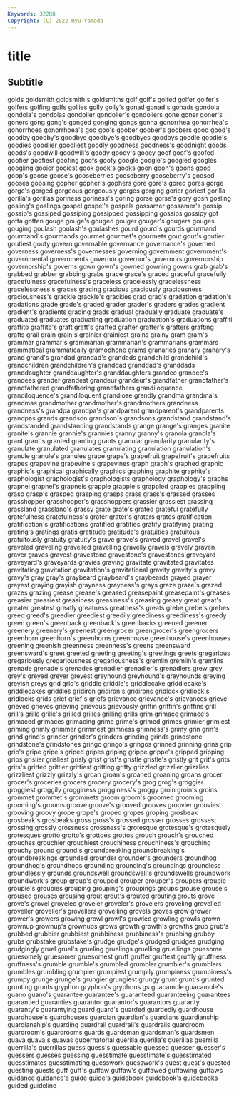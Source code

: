 ```yaml
---
Keywords: 32288
Copyright: (C) 2022 Ryu Yamada
---
```



# title

## Subtitle
 golds goldsmith goldsmith's goldsmiths golf golf's golfed
golfer golfer's golfers golfing golfs gollies golly golly's gonad gonad's
gonads gondola gondola's gondolas gondolier gondolier's gondoliers gone goner goner's
goners gong gong's gonged gonging gongs gonna gonorrhea gonorrhea's gonorrhoea
gonorrhoea's goo goo's goober goober's goobers good good's goodby goodby's
goodbye goodbye's goodbyes goodbys goodie goodie's goodies goodlier goodliest goodly
goodness goodness's goodnight goods goods's goodwill goodwill's goody goody's gooey
goof goof's goofed goofier goofiest goofing goofs goofy google google's
googled googles googling gooier gooiest gook gook's gooks goon goon's
goons goop goop's goose goose's gooseberries gooseberry gooseberry's goosed gooses
goosing gopher gopher's gophers gore gore's gored gores gorge gorge's
gorged gorgeous gorgeously gorges gorging gorier goriest gorilla gorilla's gorillas
goriness goriness's goring gorse gorse's gory gosh gosling gosling's goslings
gospel gospel's gospels gossamer gossamer's gossip gossip's gossiped gossiping gossipped
gossipping gossips gossipy got gotta gotten gouge gouge's gouged gouger
gouger's gougers gouges gouging goulash goulash's goulashes gourd gourd's gourds
gourmand gourmand's gourmands gourmet gourmet's gourmets gout gout's goutier goutiest
gouty govern governable governance governance's governed governess governess's governesses governing
government government's governmental governments governor governor's governors governorship governorship's governs
gown gown's gowned gowning gowns grab grab's grabbed grabber grabbing
grabs grace grace's graced graceful gracefully gracefulness gracefulness's graceless gracelessly
gracelessness gracelessness's graces gracing gracious graciously graciousness graciousness's grackle grackle's
grackles grad grad's gradation gradation's gradations grade grade's graded grader
grader's graders grades gradient gradient's gradients grading grads gradual gradually
graduate graduate's graduated graduates graduating graduation graduation's graduations graffiti graffito
graffito's graft graft's grafted grafter grafter's grafters grafting grafts grail
grain grain's grainier grainiest grains grainy gram gram's grammar grammar's
grammarian grammarian's grammarians grammars grammatical grammatically gramophone grams granaries granary
granary's grand grand's grandad grandad's grandads grandchild grandchild's grandchildren grandchildren's
granddad granddad's granddads granddaughter granddaughter's granddaughters grandee grandee's grandees grander
grandest grandeur grandeur's grandfather grandfather's grandfathered grandfathering grandfathers grandiloquence grandiloquence's
grandiloquent grandiose grandly grandma grandma's grandmas grandmother grandmother's grandmothers grandness
grandness's grandpa grandpa's grandparent grandparent's grandparents grandpas grands grandson grandson's
grandsons grandstand grandstand's grandstanded grandstanding grandstands grange grange's granges granite
granite's grannie grannie's grannies granny granny's granola granola's grant grant's
granted granting grants granular granularity granularity's granulate granulated granulates granulating
granulation granulation's granule granule's granules grape grape's grapefruit grapefruit's grapefruits
grapes grapevine grapevine's grapevines graph graph's graphed graphic graphic's graphical
graphically graphics graphing graphite graphite's graphologist graphologist's graphologists graphology graphology's
graphs grapnel grapnel's grapnels grapple grapple's grappled grapples grappling grasp
grasp's grasped grasping grasps grass grass's grassed grasses grasshopper grasshopper's
grasshoppers grassier grassiest grassing grassland grassland's grassy grate grate's grated
grateful gratefully gratefulness gratefulness's grater grater's graters grates gratification gratification's
gratifications gratified gratifies gratify gratifying grating grating's gratings gratis gratitude
gratitude's gratuities gratuitous gratuitously gratuity gratuity's grave grave's graved gravel
gravel's graveled graveling gravelled gravelling gravelly gravels gravely graven graver
graves gravest gravestone gravestone's gravestones graveyard graveyard's graveyards gravies graving
gravitate gravitated gravitates gravitating gravitation gravitation's gravitational gravity gravity's gravy
gravy's gray gray's graybeard graybeard's graybeards grayed grayer grayest graying
grayish grayness grayness's grays graze graze's grazed grazes grazing grease
grease's greased greasepaint greasepaint's greases greasier greasiest greasiness greasiness's greasing
greasy great great's greater greatest greatly greatness greatness's greats grebe
grebe's grebes greed greed's greedier greediest greedily greediness greediness's greedy
green green's greenback greenback's greenbacks greened greener greenery greenery's greenest
greengrocer greengrocer's greengrocers greenhorn greenhorn's greenhorns greenhouse greenhouse's greenhouses greening
greenish greenness greenness's greens greensward greensward's greet greeted greeting greeting's
greetings greets gregarious gregariously gregariousness gregariousness's gremlin gremlin's gremlins grenade
grenade's grenades grenadier grenadier's grenadiers grew grey grey's greyed greyer
greyest greyhound greyhound's greyhounds greying greyish greys grid grid's griddle
griddle's griddlecake griddlecake's griddlecakes griddles gridiron gridiron's gridirons gridlock gridlock's
gridlocks grids grief grief's griefs grievance grievance's grievances grieve grieved
grieves grieving grievous grievously griffin griffin's griffins grill grill's grille
grille's grilled grilles grilling grills grim grimace grimace's grimaced grimaces
grimacing grime grime's grimed grimes grimier grimiest griming grimly grimmer
grimmest grimness grimness's grimy grin grin's grind grind's grinder grinder's
grinders grinding grinds grindstone grindstone's grindstones gringo gringo's gringos grinned
grinning grins grip grip's gripe gripe's griped gripes griping grippe
grippe's gripped gripping grips grislier grisliest grisly grist grist's gristle
gristle's gristly grit grit's grits grits's gritted grittier grittiest gritting
gritty grizzled grizzlier grizzlies grizzliest grizzly grizzly's groan groan's groaned
groaning groans grocer grocer's groceries grocers grocery grocery's grog grog's
groggier groggiest groggily grogginess grogginess's groggy groin groin's groins grommet
grommet's grommets groom groom's groomed grooming grooming's grooms groove groove's
grooved grooves groovier grooviest grooving groovy grope grope's groped gropes
groping grosbeak grosbeak's grosbeaks gross gross's grossed grosser grosses grossest
grossing grossly grossness grossness's grotesque grotesque's grotesquely grotesques grotto grotto's
grottoes grottos grouch grouch's grouched grouches grouchier grouchiest grouchiness grouchiness's
grouching grouchy ground ground's groundbreaking groundbreaking's groundbreakings grounded grounder grounder's
grounders groundhog groundhog's groundhogs grounding grounding's groundings groundless groundlessly grounds
groundswell groundswell's groundswells groundwork groundwork's group group's grouped grouper grouper's
groupers groupie groupie's groupies grouping grouping's groupings groups grouse grouse's
groused grouses grousing grout grout's grouted grouting grouts grove grove's
grovel groveled groveler groveler's grovelers groveling grovelled groveller groveller's grovellers
grovelling grovels groves grow grower grower's growers growing growl growl's
growled growling growls grown grownup grownup's grownups grows growth growth's
growths grub grub's grubbed grubbier grubbiest grubbiness grubbiness's grubbing grubby
grubs grubstake grubstake's grudge grudge's grudged grudges grudging grudgingly gruel
gruel's grueling gruelings gruelling gruellings gruesome gruesomely gruesomer gruesomest gruff
gruffer gruffest gruffly gruffness gruffness's grumble grumble's grumbled grumbler grumbler's
grumblers grumbles grumbling grumpier grumpiest grumpily grumpiness grumpiness's grumpy grunge
grunge's grungier grungiest grungy grunt grunt's grunted grunting grunts gryphon
gryphon's gryphons gs guacamole guacamole's guano guano's guarantee guarantee's guaranteed
guaranteeing guarantees guarantied guaranties guarantor guarantor's guarantors guaranty guaranty's guarantying
guard guard's guarded guardedly guardhouse guardhouse's guardhouses guardian guardian's guardians
guardianship guardianship's guarding guardrail guardrail's guardrails guardroom guardroom's guardrooms guards
guardsman guardsman's guardsmen guava guava's guavas gubernatorial guerilla guerilla's guerillas
guerrilla guerrilla's guerrillas guess guess's guessable guessed guesser guesser's guessers
guesses guessing guesstimate guesstimate's guesstimated guesstimates guesstimating guesswork guesswork's guest
guest's guested guesting guests guff guff's guffaw guffaw's guffawed guffawing
guffaws guidance guidance's guide guide's guidebook guidebook's guidebooks guided guideline
